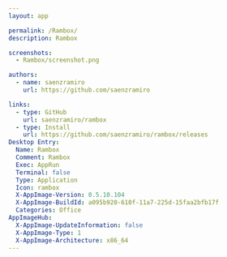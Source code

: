 ```yaml
---
layout: app

permalink: /Rambox/
description: Rambox

screenshots:
  - Rambox/screenshot.png

authors:
  - name: saenzramiro
    url: https://github.com/saenzramiro

links:
  - type: GitHub
    url: saenzramiro/rambox
  - type: Install
    url: https://github.com/saenzramiro/rambox/releases
Desktop Entry:
  Name: Rambox
  Comment: Rambox
  Exec: AppRun
  Terminal: false
  Type: Application
  Icon: rambox
  X-AppImage-Version: 0.5.10.104
  X-AppImage-BuildId: a095b920-610f-11a7-225d-15faa2bfb17f
  Categories: Office
AppImageHub:
  X-AppImage-UpdateInformation: false
  X-AppImage-Type: 1
  X-AppImage-Architecture: x86_64
---
```

